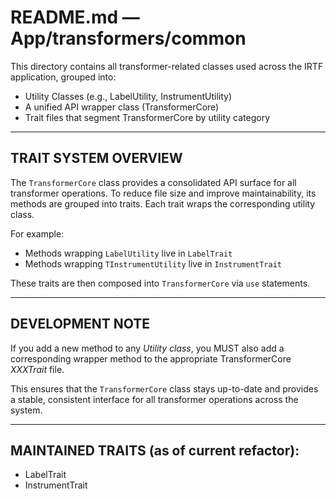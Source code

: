# README.md — App/transformers/common

This directory contains all transformer-related classes used across the IRTF
application, grouped into:

 - Utility Classes (e.g., LabelUtility, InstrumentUtility)
 - A unified API wrapper class (TransformerCore)
 - Trait files that segment TransformerCore by utility category

---

## TRAIT SYSTEM OVERVIEW

The `TransformerCore` class provides a consolidated API surface for all transformer
operations. To reduce file size and improve maintainability, its methods are
grouped into traits. Each trait wraps the corresponding utility class.

For example:
- Methods wrapping `LabelUtility` live in `LabelTrait`
- Methods wrapping `TInstrumentUtility` live in `InstrumentTrait`

These traits are then composed into `TransformerCore` via `use` statements.

---

## DEVELOPMENT NOTE

If you add a new method to any *Utility class*, you MUST also add a corresponding
wrapper method to the appropriate TransformerCore *XXXTrait* file.

This ensures that the `TransformerCore` class stays up-to-date and provides
a stable, consistent interface for all transformer operations across the system.

---

## MAINTAINED TRAITS (as of current refactor):

- LabelTrait
- InstrumentTrait
